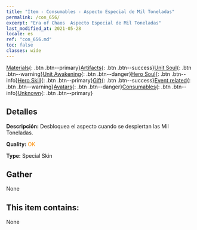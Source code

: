 ```yaml
---
title: "Item - Consumables - Aspecto Especial de Mil Toneladas"
permalink: /con_656/
excerpt: "Era of Chaos  Aspecto Especial de Mil Toneladas"
last_modified_at: 2021-05-28
locale: es
ref: "con_656.md"
toc: false
classes: wide
---
```

 [Materials](/ItemsES/){: .btn .btn--primary}[Artifacts](/ItemsES/Artifacts/){: .btn .btn--success}[Unit Soul](/ItemsES/UnitSoul/){: .btn .btn--warning}[Unit Awakening](/ItemsES/UnitAwakening/){: .btn .btn--danger}[Hero Soul](/ItemsES/HeroSoul/){: .btn .btn--info}[Hero Skill](/ItemsES/HeroSkill/){: .btn .btn--primary}[Gift](/ItemsES/Gift/){: .btn .btn--success}[Event related](/ItemsES/Events/){: .btn .btn--warning}[Avatars](/ItemsES/Avatars/){: .btn .btn--danger}[Consumables](/ItemsES/Consumables/){: .btn .btn--info}[Unknown](/ItemsES/Unknown/){: .btn .btn--primary}

## Detalles
 **Descripción:** Desbloquea el aspecto cuando se despiertan las Mil Toneladas.

 **Quality:** <span style="color: #FF8C00">OK</span>

 **Type:** Special Skin

## Gather

  None

## This item contains:

  None

